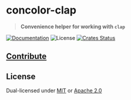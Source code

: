 # concolor-clap

> **Convenience helper for working with `clap`**

[![Documentation](https://img.shields.io/badge/docs-master-blue.svg)][Documentation]
![License](https://img.shields.io/crates/l/conclor-query.svg)
[![Crates Status](https://img.shields.io/crates/v/concolor-query.svg)](https://crates.io/crates/concolor-query)

## [Contribute](../../CONTRIBUTING.md)

## License

Dual-licensed under [MIT](../../LICENSE-MIT) or [Apache 2.0](../../LICENSE-APACHE)

[Documentation]: https://docs.rs/concolor-query
